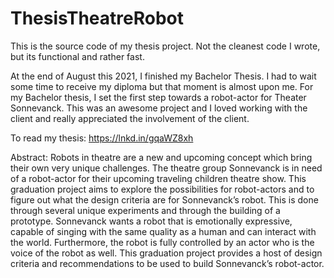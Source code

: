 # ThesisTheatreRobot

This is the source code of my thesis project. Not the cleanest code I wrote, but its functional and rather fast.

At the end of August this 2021, I finished my Bachelor Thesis. I had to wait some time to receive my diploma but that moment is almost upon me.
For my Bachelor thesis, I set the first step towards a robot-actor for Theater Sonnevanck. This was an awesome project and I loved working with the client and really appreciated the involvement of the client.

To read my thesis: https://lnkd.in/gqaWZ8xh

Abstract:
Robots in theatre are a new and upcoming concept
which bring their own very unique challenges. The theatre group Sonnevanck is in need of a robot-actor for their upcoming traveling children theatre show. This graduation project aims to explore the possibilities for robot-actors and to figure out what the design criteria are for Sonnevanck’s robot. This is done through several unique experiments and through the building of a prototype. Sonnevanck wants a robot that is emotionally expressive, capable of singing with the same quality as a human and can interact with the world. Furthermore, the robot is fully controlled by an actor who is the voice of the robot as well. This graduation project provides a host of design criteria and recommendations to be used to build Sonnevanck’s robot-actor.

